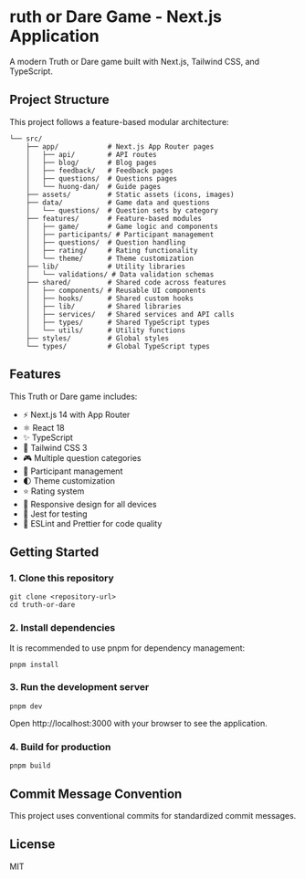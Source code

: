 # ruth or Dare Game - Next.js Application

A modern Truth or Dare game built with Next.js, Tailwind CSS, and TypeScript.

## Project Structure

This project follows a feature-based modular architecture:

```
└── src/
    ├── app/            # Next.js App Router pages
    │   ├── api/        # API routes
    │   ├── blog/       # Blog pages
    │   ├── feedback/   # Feedback pages
    │   ├── questions/  # Questions pages
    │   └── huong-dan/  # Guide pages
    ├── assets/         # Static assets (icons, images)
    ├── data/           # Game data and questions
    │   └── questions/  # Question sets by category
    ├── features/       # Feature-based modules
    │   ├── game/       # Game logic and components
    │   ├── participants/ # Participant management
    │   ├── questions/  # Question handling
    │   ├── rating/     # Rating functionality
    │   └── theme/      # Theme customization
    ├── lib/            # Utility libraries
    │   └── validations/ # Data validation schemas
    ├── shared/         # Shared code across features
    │   ├── components/ # Reusable UI components
    │   ├── hooks/      # Shared custom hooks
    │   ├── lib/        # Shared libraries
    │   ├── services/   # Shared services and API calls
    │   ├── types/      # Shared TypeScript types
    │   └── utils/      # Utility functions
    ├── styles/         # Global styles
    └── types/          # Global TypeScript types
```

## Features

This Truth or Dare game includes:

- ⚡️ Next.js 14 with App Router
- ⚛️ React 18
- ✨ TypeScript
- 💨 Tailwind CSS 3
- 🎮 Multiple question categories
- 👥 Participant management
- 🌓 Theme customization
- ⭐ Rating system
- 📱 Responsive design for all devices
- 🧪 Jest for testing
- 📏 ESLint and Prettier for code quality

## Getting Started

### 1. Clone this repository

```
git clone <repository-url>
cd truth-or-dare
```

### 2. Install dependencies

It is recommended to use pnpm for dependency management:

```
pnpm install
```

### 3. Run the development server

```
pnpm dev
```

Open http://localhost:3000 with your browser to see the application.

### 4. Build for production

```
pnpm build
```

## Commit Message Convention

This project uses conventional commits for standardized commit messages.

## License

MIT
